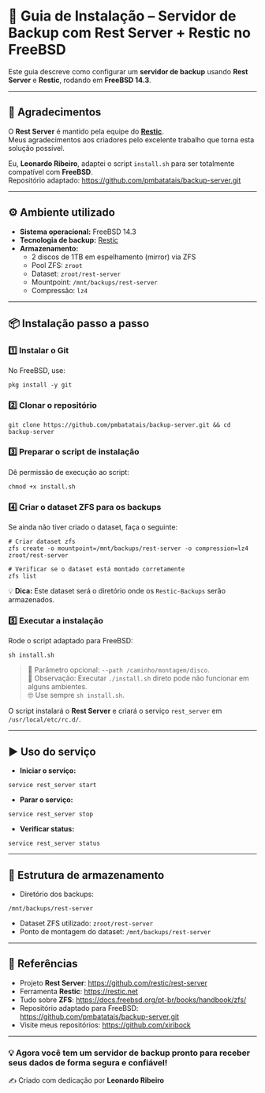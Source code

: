 # **🚀 Guia de Instalação – Servidor de Backup com Rest Server + Restic no FreeBSD**

Este guia descreve como configurar um **servidor de backup** usando **Rest Server** e **Restic**, rodando em **FreeBSD 14.3**.

---

## **🙏 Agradecimentos**

O **Rest Server** é mantido pela equipe do [**Restic**](https://github.com/restic/rest-server).  
Meus agradecimentos aos criadores pelo excelente trabalho que torna esta solução possível.

Eu, **Leonardo Ribeiro**, adaptei o script `install.sh` para ser totalmente compatível com **FreeBSD**.  
Repositório adaptado: <https://github.com/pmbatatais/backup-server.git>

---

## **⚙️ Ambiente utilizado**

- **Sistema operacional:** FreeBSD 14.3
- **Tecnologia de backup:** [Restic](https://restic.net/)
- **Armazenamento:**
  - 2 discos de 1TB em espelhamento (mirror) via ZFS
  - Pool ZFS: `zroot`
  - Dataset: `zroot/rest-server`
  - Mountpoint: `/mnt/backups/rest-server`
  - Compressão: `lz4`

---

## **📦 Instalação passo a passo**

### **1️⃣ Instalar o Git**

No FreeBSD, use:

```shell
pkg install -y git
```

### **2️⃣ Clonar o repositório**

```shell
git clone https://github.com/pmbatatais/backup-server.git && cd backup-server
```

### **3️⃣ Preparar o script de instalação**

Dê permissão de execução ao script:

```shell
chmod +x install.sh
```

### **4️⃣ Criar o dataset ZFS para os backups**

Se ainda não tiver criado o dataset, faça o seguinte:

```
# Criar dataset zfs
zfs create -o mountpoint=/mnt/backups/rest-server -o compression=lz4 zroot/rest-server

# Verificar se o dataset está montado corretamente
zfs list
```

💡 **Dica:** Este dataset será o diretório onde os `Restic-Backups` serão armazenados.

### **5️⃣ Executar a instalação**

Rode o script adaptado para FreeBSD:

```shell
sh install.sh
```

> 📌 Parâmetro opcional: `--path /caminho/montagem/disco`. \
> 📢 Observação: Executar `./install.sh` direto pode não funcionar em alguns ambientes. \
> 🤓 Use sempre `sh install.sh`.

O script instalará o **Rest Server** e criará o serviço `rest_server` em `/usr/local/etc/rc.d/`.

---

## **▶️ Uso do serviço**

- **Iniciar o serviço:**

```shell
service rest_server start
```

- **Parar o serviço:**

```shell
service rest_server stop
```

- **Verificar status:**

```shell
service rest_server status
```

---

## **📂 Estrutura de armazenamento**

- Diretório dos backups:

```
/mnt/backups/rest-server
```

- Dataset ZFS utilizado: `zroot/rest-server`
- Ponto de montagem do dataset: `/mnt/backups/rest-server`

---

## **🔗 Referências**

- Projeto **Rest Server**: <https://github.com/restic/rest-server>
- Ferramenta **Restic**: <https://restic.net>
- Tudo sobre **ZFS**: <https://docs.freebsd.org/pt-br/books/handbook/zfs/>
- Repositório adaptado para FreeBSD: <https://github.com/pmbatatais/backup-server.git>
- Visite meus repositórios: <https://github.com/xiribock>

---

### 💡 Agora você tem um servidor de backup pronto para receber seus dados de forma segura e confiável!

✍️ Criado com dedicação por **Leonardo Ribeiro**  
